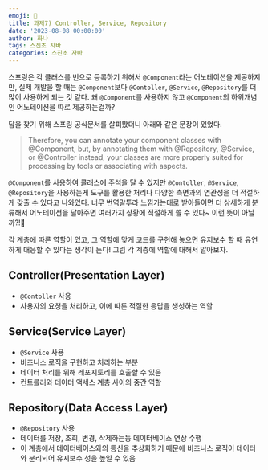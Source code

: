 ```yaml
---
emoji: 🐢
title: 과제7) Controller, Service, Repository
date: '2023-08-08 00:00:00'
author: 화나
tags: 스진초 자바
categories: 스진초 자바
---
```


스프링은 각 클래스를 빈으로 등록하기 위해서 `@Component`라는 어노테이션을 제공하지만, 실제 개발을 할 때는 `@Component`보다 `@Contoller`, `@Service`, `@Repository`를 더 많이 사용하게 되는 것 같다. 왜 `@Component`를 사용하지 않고 `@Component`의 하위개념인 어노테이션을 따로 제공하는걸까?

답을 찾기 위해 스프링 공식문서를 살펴봤더니 아래와 같은 문장이 있었다.

> Therefore, you can annotate your component classes with @Component, but, by annotating them with @Repository, @Service, or @Controller instead, your classes are more properly suited for processing by tools or associating with aspects.

`@Component`를 사용하여 클래스에 주석을 달 수 있지만 `@Contoller`, `@Service`, `@Repository`을 사용하는게 도구를 활용한 처리나 다양한 측면과의 연관성을 더 적절하게 갖출 수 있다고 나와있다. 너무 번역말투라 느낌가는대로 받아들이면 더 상세하게 분류해서 어노테이션을 달아주면 여러가지 상황에 적절하게 쓸 수 있다~ 이런 뜻이 아닐까?!🤔

각 계층에 따른 역할이 있고, 그 역할에 맞게 코드를 구현해 놓으면 유지보수 할 때 유연하게 대응할 수 있다는 생각이 든다! 그럼 각 계층에 역할에 대해서 알아보자.

## Controller(Presentation Layer)

- `@Contoller` 사용
- 사용자의 요청을 처리하고, 이에 따른 적절한 응답을 생성하는 역할

## Service(Service Layer)

- `@Service` 사용
- 비즈니스 로직을 구현하고 처리하는 부분
- 데이터 처리를 위해 레포지토리를 호출할 수 있음
- 컨트롤러와 데이터 액세스 계층 사이의 중간 역할

## Repository(Data Access Layer)

- `@Repository` 사용
- 데이터를 저장, 조회, 변경, 삭제하는등 데이터베이스 연상 수행
- 이 계층에서 데이터베이스와의 통신을 추상화하기 때문에 비즈니스 로직이 데이터와 분리되어 유지보수 성을 높일 수 있음

```toc

```
